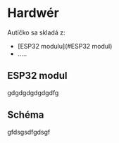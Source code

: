# Hardwér

Autíčko sa skladá z:
<ul>
    <li>[ESP32 modulu](#ESP32 modul)</li>
    <li>.....</li>
</ul>

## ESP32 modul
gdgdgdgdgdgdfg

## Schéma
gfdsgsdfgdsgf
